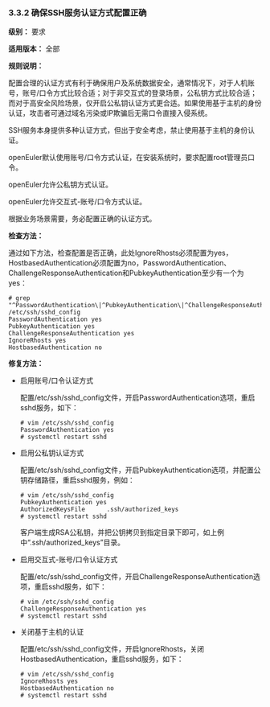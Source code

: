 ### 3.3.2 确保SSH服务认证方式配置正确

**级别：** 要求

**适用版本：** 全部

**规则说明：** 

配置合理的认证方式有利于确保用户及系统数据安全，通常情况下，对于人机账号，账号/口令方式比较合适；对于非交互式的登录场景，公私钥方式比较合适；而对于高安全风险场景，仅开启公私钥认证方式更合适。如果使用基于主机的身份认证，攻击者可通过域名污染或IP欺骗后无需口令直接入侵系统。

SSH服务本身提供多种认证方式，但出于安全考虑，禁止使用基于主机的身份认证。

openEuler默认使用账号/口令方式认证，在安装系统时，要求配置root管理员口令。

openEuler允许公私钥方式认证。

openEuler允许交互式-账号/口令方式认证。

根据业务场景需要，务必配置正确的认证方式。

**检查方法：**

通过如下方法，检查配置是否正确，此处IgnoreRhosts必须配置为yes，HostbasedAuthentication必须配置为no，PasswordAuthentication、ChallengeResponseAuthentication和PubkeyAuthentication至少有一个为yes：

```
# grep "^PasswordAuthentication\|^PubkeyAuthentication\|^ChallengeResponseAuthentication\|^IgnoreRhosts\|^HostbasedAuthentication" /etc/ssh/sshd_config
PasswordAuthentication yes
PubkeyAuthentication yes
ChallengeResponseAuthentication yes
IgnoreRhosts yes
HostbasedAuthentication no
```

**修复方法：**

- 启用账号/口令认证方式

  配置/etc/ssh/sshd_config文件，开启PasswordAuthentication选项，重启sshd服务，如下：

  ```
  # vim /etc/ssh/sshd_config
  PasswordAuthentication yes
  # systemctl restart sshd
  ```

- 启用公私钥认证方式

  配置/etc/ssh/sshd_config文件，开启PubkeyAuthentication选项，并配置公钥存储路径，重启sshd服务，例如：

  ```
  # vim /etc/ssh/sshd_config
  PubkeyAuthentication yes
  AuthorizedKeysFile      .ssh/authorized_keys
  # systemctl restart sshd
  ```

  客户端生成RSA公私钥，并把公钥拷贝到指定目录下即可，如上例中“.ssh/authorized_keys”目录。

- 启用交互式-账号/口令认证方式

  配置/etc/ssh/sshd_config文件，开启ChallengeResponseAuthentication选项，重启sshd服务，如下：

  ```
  # vim /etc/ssh/sshd_config
  ChallengeResponseAuthentication yes
  # systemctl restart sshd
  ```

- 关闭基于主机的认证

  配置/etc/ssh/sshd_config文件，开启IgnoreRhosts，关闭HostbasedAuthentication，重启sshd服务，如下：

  ```
  # vim /etc/ssh/sshd_config
  IgnoreRhosts yes
  HostbasedAuthentication no
  # systemctl restart sshd
  ```